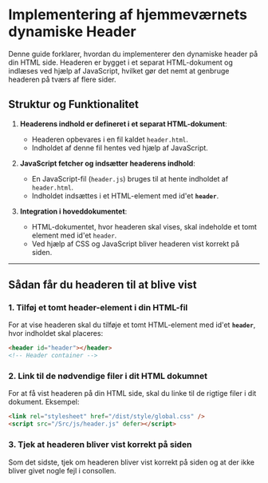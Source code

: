 # Implementering af hjemmeværnets dynamiske Header

Denne guide forklarer, hvordan du implementerer den dynamiske header på din HTML side. Headeren er bygget i et separat HTML-dokument og indlæses ved hjælp af JavaScript, hvilket gør det nemt at genbruge headeren på tværs af flere sider.

## Struktur og Funktionalitet

1. **Headerens indhold er defineret i et separat HTML-dokument**:

   - Headeren opbevares i en fil kaldet `header.html`.
   - Indholdet af denne fil hentes ved hjælp af JavaScript.

2. **JavaScript fetcher og indsætter headerens indhold**:

   - En JavaScript-fil (`header.js`) bruges til at hente indholdet af `header.html`.
   - Indholdet indsættes i et HTML-element med id'et **`header`**.

3. **Integration i hoveddokumentet**:
   - HTML-dokumentet, hvor headeren skal vises, skal indeholde et tomt element med id'et `header`.
   - Ved hjælp af CSS og JavaScript bliver headeren vist korrekt på siden.

---

## Sådan får du headeren til at blive vist

### 1. Tilføj et tomt header-element i din HTML-fil

For at vise headeren skal du tilføje et tomt HTML-element med id'et **`header`**, hvor indholdet skal placeres:

```html
<header id="header"></header>
<!-- Header container -->
```

### 2. Link til de nødvendige filer i dit HTML dokumnet

For at få vist headeren på din HTML side, skal du linke til de rigtige filer i dit dokument. Eksempel:

```html
<link rel="stylesheet" href="/dist/style/global.css" />
<script src="/Src/js/header.js" defer></script>
```

### 3. Tjek at headeren bliver vist korrekt på siden

Som det sidste, tjek om headeren bliver vist korrekt på siden og at der ikke bliver givet nogle fejl i consollen.
